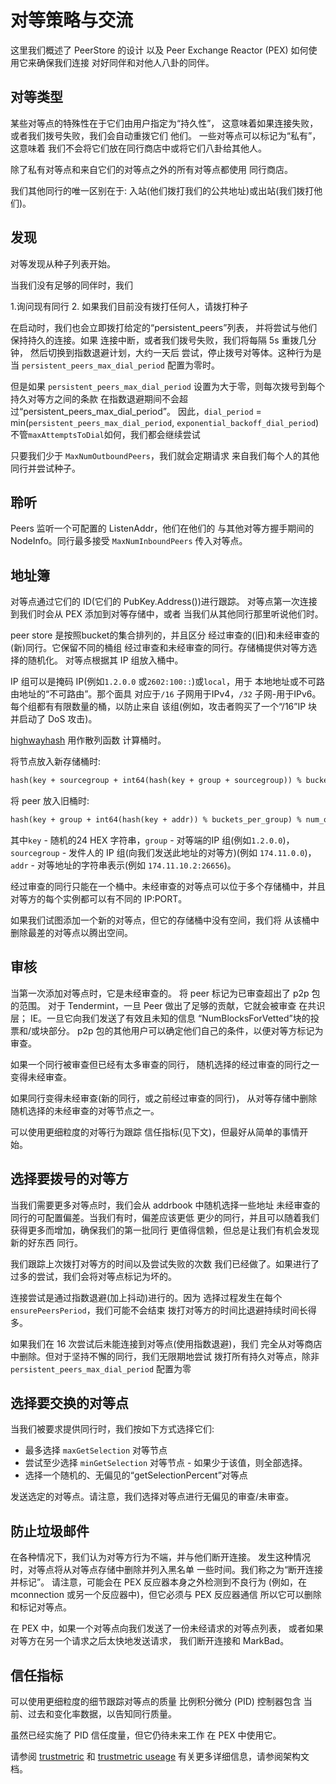# 对等策略与交流

这里我们概述了 PeerStore 的设计
以及 Peer Exchange Reactor (PEX) 如何使用它来确保我们连接
对好同伴和对他人八卦的同伴。

## 对等类型

某些对等点的特殊性在于它们由用户指定为“持久性”，
这意味着如果连接失败，或者我们拨号失败，我们会自动重拨它们
他们。
一些对等点可以标记为“私有”，这意味着
我们不会将它们放在同行商店中或将它们八卦给其他人。

除了私有对等点和来自它们的对等点之外的所有对等点都使用
同行商店。

我们其他同行的唯一区别在于:
入站(他们拨打我们的公共地址)或出站(我们拨打他们)。

## 发现

对等发现从种子列表开始。

当我们没有足够的同伴时，我们

1.询问现有同行
2. 如果我们目前没有拨打任何人，请拨打种子

在启动时，我们也会立即拨打给定的“persistent_peers”列表，
并将尝试与他们保持持久的连接。如果
连接中断，或者我们拨号失败，我们将每隔 5s 重拨几分钟，
然后切换到指数退避计划，大约一天后
尝试，停止拨号对等体。这种行为是当 `persistent_peers_max_dial_period` 配置为零时。

但是如果 `persistent_peers_max_dial_period` 设置为大于零，则每次拨号到每个持久对等方之间的条款
在指数退避期间不会超过“persistent_peers_max_dial_period”。
因此，`dial_period` = min(`persistent_peers_max_dial_period`, `exponential_backoff_dial_period`)
不管`maxAttemptsToDial`如何，我们都会继续尝试

只要我们少于 `MaxNumOutboundPeers`，我们就会定期请求
来自我们每个人的其他同行并尝试种子。

## 聆听

Peers 监听一个可配置的 ListenAddr，他们在他们的
与其他对等方握手期间的 NodeInfo。同行最多接受
`MaxNumInboundPeers` 传入对等点。

## 地址簿

对等点通过它们的 ID(它们的 PubKey.Address())进行跟踪。
对等点第一次连接到我们时会从 PEX 添加到对等存储中，或者
当我们从其他同行那里听说他们时。

peer store 是按照bucket的集合排列的，并且区分
经过审查的(旧)和未经审查的(新)同行。它保留不同的桶组
经过审查和未经审查的同行。存储桶提供对等方选择的随机化。
对等点根据其 IP 组放入桶中。

IP 组可以是掩码 IP(例如`1.2.0.0` 或`2602:100::`)或`local`，用于
本地地址或不可路由地址的“不可路由”。那个面具
对应于`/16` 子网用于IPv4，`/32​​` 子网-用于IPv6。
每个组都有有限数量的桶，以防止来自
该组(例如，攻击者购买了一个“/16”IP 块并启动了 DoS
攻击)。

[highwayhash](https://arxiv.org/abs/1612.06257) 用作散列函数
计算桶时。

将节点放入新存储桶时:

```md
hash(key + sourcegroup + int64(hash(key + group + sourcegroup)) % bucket_per_group) % num_new_buckets
```

将 peer 放入旧桶时:

```md
hash(key + group + int64(hash(key + addr)) % buckets_per_group) % num_old_buckets
```

其中`key` - 随机的24 HEX 字符串，`group` - 对等端的IP 组(例如`1.2.0.0`)，
`sourcegroup` - 发件人的 IP 组(向我们发送此地址的对等方)(例如 `174.11.0.0`)，
`addr` - 对等地址的字符串表示(例如 `174.11.10.2:26656`)。

经过审查的同行只能在一个桶中。未经审查的对等点可以位于多个存储桶中，并且
对等方的每个实例都可以有不同的 IP:PORT。

如果我们试图添加一个新的对等点，但它的存储桶中没有空间，我们将
从该桶中删除最差的对等点以腾出空间。

## 审核

当第一次添加对等点时，它是未经审查的。
将 peer 标记为已审查超出了 p2p 包的范围。
对于 Tendermint，一旦 Peer 做出了足够的贡献，它就会被审查
在共识层； IE。一旦它向我们发送了有效且未知的信息
“NumBlocksForVetted”块的投票和/或块部分。
p2p 包的其他用户可以确定他们自己的条件，以便对等方标记为审查。

如果一个同行被审查但已经有太多审查的同行，
随机选择的经过审查的同行之一变得未经审查。

如果同行变得未经审查(新的同行，或之前经过审查的同行)，
从对等存储中删除随机选择的未经审查的对等节点之一。

可以使用更细粒度的对等行为跟踪
信任指标(见下文)，但最好从简单的事情开始。

## 选择要拨号的对等方

当我们需要更多对等点时，我们会从 addrbook 中随机选择一些地址
未经审查的同行的可配置偏差。当我们有时，偏差应该更低
更少的同行，并且可以随着我们获得更多而增加，确保我们的第一批同行
更值得信赖，但总是让我们有机会发现新的好东西
同行。

我们跟踪上次拨打对等方的时间以及尝试失败的次数
我们已经做了。如果进行了过多的尝试，我们会将对等点标记为坏的。

连接尝试是通过指数退避(加上抖动)进行的。因为
选择过程发生在每个 `ensurePeersPeriod`，我们可能不会结束
拨打对等方的时间比退避持续时间长得多。

如果我们在 16 次尝试后未能连接到对等点(使用指数退避)，我们
完全从对等商店中删除。但对于坚持不懈的同行，我们无限期地尝试
拨打所有持久对等点，除非 `persistent_peers_max_dial_period` 配置为零

## 选择要交换的对等点

当我们被要求提供同行时，我们按如下方式选择它们:

- 最多选择 `maxGetSelection` 对等节点
- 尝试至少选择 `minGetSelection` 对等节点 - 如果少于该值，则全部选择。
- 选择一个随机的、无偏见的“getSelectionPercent”对等点

发送选定的对等点。请注意，我们选择对等点进行无偏见的审查/未审查。

## 防止垃圾邮件

在各种情况下，我们认为对等方行为不端，并与他们断开连接。
发生这种情况时，对等点将从对等点存储中删除并列入黑名单
一些时间。我们称之为“断开连接并标记”。
请注意，可能会在 PEX 反应器本身之外检测到不良行为
(例如，在 mconnection 或另一个反应器中)，但它必须与 PEX 反应器通信
所以它可以删除和标记对等点。

在 PEX 中，如果一个对等点向我们发送了一份未经请求的对等点列表，
或者如果对等方在另一个请求之后太快地发送请求，
我们断开连接和 MarkBad。

## 信任指标

可以使用更细粒度的细节跟踪对等点的质量
比例积分微分 (PID) 控制器包含
当前、过去和变化率数据，以告知同行质量。

虽然已经实施了 PID 信任度量，但它仍待未来工作
在 PEX 中使用它。

请参阅 [trustmetric](https://github.com/tendermint/tendermint/blob/master/docs/architecture/adr-006-trust-metric.md)
和 [trustmetric useage](https://github.com/tendermint/tendermint/blob/master/docs/architecture/adr-007-trust-metric-usage.md)
有关更多详细信息，请参阅架构文档。





<!-- todo: diagrams!!! -->

